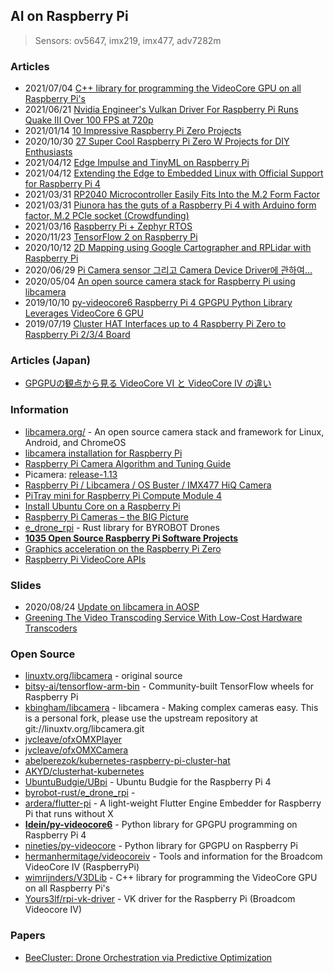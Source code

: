 ## AI on Raspberry Pi

> Sensors: ov5647, imx219, imx477, adv7282m


### Articles
- 2021/07/04 [C++ library for programming the VideoCore GPU on all Raspberry Pi's](https://bestofcpp.com/repo/wimrijnders-V3DLib)
- 2021/06/21 [Nvidia Engineer's Vulkan Driver For Raspberry Pi Runs Quake III Over 100 FPS at 720p](https://www.tomshardware.com/news/nvidia-engineer-vulkan-driver-raspberry-pi-quake-iii-100-fps)
- 2021/01/14 [10 Impressive Raspberry Pi Zero Projects](https://www.ionos.com/digitalguide/server/know-how/raspberry-pi-zero-projects/)
- 2020/10/30 [27 Super Cool Raspberry Pi Zero W Projects for DIY Enthusiasts](https://itsfoss.com/raspberry-pi-zero-projects/)
- 2021/04/12 [Edge Impulse and TinyML on Raspberry Pi](https://www.raspberrypi.org/blog/edge-impulse-and-tinyml-on-raspberry-pi/)
- 2021/04/12 [Extending the Edge to Embedded Linux with Official Support for Raspberry Pi 4](https://www.edgeimpulse.com/blog/ei-extends-the-edge-to-embedded-linux-with-official-support-for-raspberry-pi-4)
- 2021/03/31 [RP2040 Microcontroller Easily Fits Into the M.2 Form Factor](https://www.hackster.io/news/rp2040-microcontroller-easily-fits-into-the-m-2-form-factor-0e946005bb7a)
- 2021/03/31 [Piunora has the guts of a Raspberry Pi 4 with Arduino form factor, M.2 PCIe socket (Crowdfunding)](https://www.cnx-software.com/2021/03/31/piunora-has-the-guts-of-a-raspberry-pi-4-with-arduino-form-factor-pcie-socket/)
- 2021/03/16 [Raspberry Pi + Zephyr RTOS](https://www.zephyrproject.org/raspberry-pi-zephyr-rtos/)
- 2020/11/23 [TensorFlow 2 on Raspberry Pi](https://towardsdatascience.com/3-ways-to-install-tensorflow-2-on-raspberry-pi-fe1fa2da9104)
- 2020/10/12 [2D Mapping using Google Cartographer and RPLidar with Raspberry Pi](https://medium.com/robotics-weekends/2d-mapping-using-google-cartographer-and-rplidar-with-raspberry-pi-a94ce11e44c5)
- 2020/06/29 [Pi Camera sensor 그리고 Camera Device Driver에 관하여...](https://slowbootkernelhacks.blogspot.com/2020/06/pi-camera-sensor-camera-device-driver.html)
- 2020/05/04 [An open source camera stack for Raspberry Pi using libcamera](https://www.raspberrypi.org/blog/an-open-source-camera-stack-for-raspberry-pi-using-libcamera/)
- 2019/10/10 [py-videocore6 Raspberry Pi 4 GPGPU Python Library Leverages VideoCore 6 GPU](https://www.cnx-software.com/2019/10/10/py-videocore6-raspberry-pi-4-gpgpu-python-library-videocore-6-gpu/)
- 2019/07/19 [Cluster HAT Interfaces up to 4 Raspberry Pi Zero to Raspberry Pi 2/3/4 Board](https://www.cnx-software.com/2019/07/10/cluster-hat-4-raspberry-pi-zero-boards/)


### Articles (Japan)
- [GPGPUの観点から見る VideoCore VI と VideoCore IV の違い](https://blog.idein.jp/post/190588113970/gpgpu%E3%81%AE%E8%A6%B3%E7%82%B9%E3%81%8B%E3%82%89%E8%A6%8B%E3%82%8B-videocore-vi-%E3%81%A8-videovore-iv-%E3%81%AE%E9%81%95%E3%81%84)


### Information
- [libcamera.org/](https://libcamera.org/) - An open source camera stack and framework for Linux, Android, and ChromeOS
- [libcamera installation for Raspberry Pi](https://www.raspberrypi.org/documentation/linux/software/libcamera/README.md)
- [Raspberry Pi Camera Algorithm and Tuning Guide](https://www.raspberrypi.org/documentation/linux/software/libcamera/rpi_SOFT_libcamera_1p0.pdf)
- Picamera: [release-1.13](https://picamera.readthedocs.io/en/release-010.13/index.html)
- [Raspberry Pi / Libcamera / OS Buster / IMX477 HiQ Camera](https://forum.openframeworks.cc/t/raspberry-pi-libcamera-os-buster-imx477-hiq-camera/35803)
- [PiTray mini for Raspberry Pi Compute Module 4](https://www.dfrobot.com/product-2196.html)
- [Install Ubuntu Core on a Raspberry Pi](https://ubuntu.com/download/raspberry-pi-core)
- [Raspberry Pi Cameras – the BIG Picture](https://dronebotworkshop.com/pi-cameras/)
- [e_drone_rpi](https://crates.io/crates/e_drone_rpi) - Rust library for BYROBOT Drones
- [**1035 Open Source Raspberry Pi Software Projects**](https://opensourcelibs.com/libs/raspberry-pi)
- [Graphics acceleration on the Raspberry Pi Zero](https://symbolibre.org/graphics-acceleration-on-the-raspberry-pi-zero.html)
- [Raspberry Pi VideoCore APIs](https://www.airport-tbilisi.com/read/bd40831/raspberry-pi-videocore-apis---elinux.org)


### Slides
- 2020/08/24 [Update on libcamera in AOSP](https://linuxplumbersconf.org/event/7/contributions/786/attachments/530/943/20200824-lpc-update-on-libcamera-in-aosp.pdf)
- [Greening The Video Transcoding Service With Low-Cost Hardware Transcoders](https://www.usenix.org/sites/default/files/conference/protected-files/atc16_slides_liu.pdf)


### Open Source
- [linuxtv.org/libcamera](https://git.linuxtv.org/libcamera.git/) - original source
- [bitsy-ai/tensorflow-arm-bin](https://github.com/bitsy-ai/tensorflow-arm-bin) - Community-built TensorFlow wheels for Raspberry Pi
- [kbingham/libcamera](https://github.com/kbingham/libcamera) - libcamera - Making complex cameras easy. This is a personal fork, please use the upstream repository at git://linuxtv.org/libcamera.git
- [jvcleave/ofxOMXPlayer](https://github.com/jvcleave/ofxOMXPlayer)
- [jvcleave/ofxOMXCamera](https://github.com/jvcleave/ofxOMXCamera)
- [abelperezok/kubernetes-raspberry-pi-cluster-hat](https://github.com/abelperezok/kubernetes-raspberry-pi-cluster-hat)
- [AKYD/clusterhat-kubernetes](https://github.com/AKYD/clusterhat-kubernetes)
- [UbuntuBudgie/UBpi](https://github.com/UbuntuBudgie/UBpi) - Ubuntu Budgie for the Raspberry Pi 4
- [byrobot-rust/e_drone_rpi](https://github.com/byrobot-rust/e_drone_rpi) - 
- [ardera/flutter-pi](https://github.com/ardera/flutter-pi) - A light-weight Flutter Engine Embedder for Raspberry Pi that runs without X
- [**Idein/py-videocore6**](https://github.com/Idein/py-videocore6) - Python library for GPGPU programming on Raspberry Pi 4
- [nineties/py-videocore](https://github.com/nineties/py-videocore) - Python library for GPGPU on Raspberry Pi
- [hermanhermitage/videocoreiv](https://github.com/hermanhermitage/videocoreiv) - Tools and information for the Broadcom VideoCore IV (RaspberryPi)
- [wimrijnders/V3DLib](https://github.com/wimrijnders/V3DLib) - C++ library for programming the VideoCore GPU on all Raspberry Pi's
- [Yours3lf/rpi-vk-driver](https://github.com/Yours3lf/rpi-vk-driver) - VK driver for the Raspberry Pi (Broadcom Videocore IV)


### Papers
- [BeeCluster: Drone Orchestration via Predictive Optimization](https://dl.acm.org/doi/pdf/10.1145/3386901.3388912)




